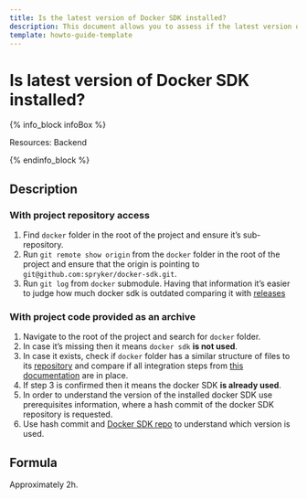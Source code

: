 ```yaml
---
title: Is the latest version of Docker SDK installed?
description: This document allows you to assess if the latest version of Docker SDK is installed in a project.
template: howto-guide-template
---
```


# Is latest version of Docker SDK installed?

{% info_block infoBox %}

Resources: Backend

{% endinfo_block %}

## Description

### With project repository access

1. Find `docker` folder in the root of the project and ensure it’s sub-repository.
2. Run `git remote show origin` from the `docker` folder in the root of the project and ensure that the origin is pointing to `git@github.com:spryker/docker-sdk.git`.
3. Run `git log` from `docker` submodule. Having that information it’s easier to judge how much docker sdk is outdated comparing it with [releases](https://github.com/spryker/docker-sdk/releases)

### With project code provided as an archive

1. Navigate to the root of the project and search for `docker` folder.
2. In case it’s missing then it means `docker sdk` **is not used**.
3. In case it exists, check if `docker` folder has a similar structure of files to its [repository](https://github.com/spryker/docker-sdk) 
   and compare if all integration steps from [this documentation](/docs/scos/dev/setup/installing-spryker-with-docker/installation-guides/integrating-the-docker-sdk-into-existing-projects.html#prerequisites) are in place.
4. If step 3 is confirmed then it means the docker SDK **is already used**.
5. In order to understand the version of the installed docker SDK use prerequisites information, where a hash commit of the docker SDK repository is requested.
6. Use hash commit and [Docker SDK repo](https://github.com/spryker/docker-sdk) to understand which version is used.

## Formula

Approximately 2h.
